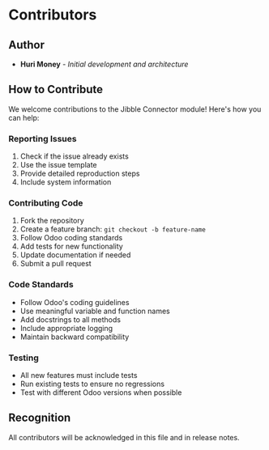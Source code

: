# Contributors

## Author

* **Huri Money** - *Initial development and architecture*

## How to Contribute

We welcome contributions to the Jibble Connector module! Here's how you can help:

### Reporting Issues

1. Check if the issue already exists
2. Use the issue template
3. Provide detailed reproduction steps
4. Include system information

### Contributing Code

1. Fork the repository
2. Create a feature branch: `git checkout -b feature-name`
3. Follow Odoo coding standards
4. Add tests for new functionality
5. Update documentation if needed
6. Submit a pull request

### Code Standards

- Follow Odoo's coding guidelines
- Use meaningful variable and function names
- Add docstrings to all methods
- Include appropriate logging
- Maintain backward compatibility

### Testing

- All new features must include tests
- Run existing tests to ensure no regressions
- Test with different Odoo versions when possible

## Recognition

All contributors will be acknowledged in this file and in release notes.
